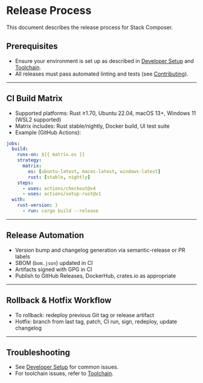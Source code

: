 # Release Process

This document describes the release process for Stack Composer.

## Prerequisites

- Ensure your environment is set up as described in [Developer Setup](../../developer-extensibility-docs/dev-setup.md) and [Toolchain](../../toolchain.md).
- All releases must pass automated linting and tests (see [Contributing](../../contributing/contributing.md)).

---

## CI Build Matrix

- Supported platforms: Rust ≥1.70, Ubuntu 22.04, macOS 13+, Windows 11 (WSL2 supported)
- Matrix includes: Rust stable/nightly, Docker build, UI test suite
- Example (GitHub Actions):

```yaml
jobs:
  build:
    runs-on: ${{ matrix.os }}
    strategy:
      matrix:
        os: [ubuntu-latest, macos-latest, windows-latest]
        rust: [stable, nightly]
    steps:
      - uses: actions/checkout@v4
      - uses: actions/setup-rust@v1
  with:
    rust-version: }
      - run: cargo build --release
```

---

## Release Automation

- Version bump and changelog generation via semantic-release or PR labels
- SBOM (`bom.json`) updated in CI
- Artifacts signed with GPG in CI
- Publish to GitHub Releases, DockerHub, crates.io as appropriate

---

## Rollback & Hotfix Workflow

- To rollback: redeploy previous Git tag or release artifact
- Hotfix: branch from last tag, patch, CI run, sign, redeploy, update changelog

---

## Troubleshooting

- See [Developer Setup](../../developer-extensibility-docs/dev-setup.md#troubleshooting) for common issues.
- For toolchain issues, refer to [Toolchain](../../toolchain.md#troubleshooting).
